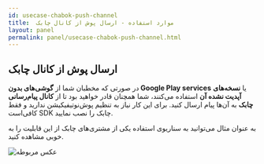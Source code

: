 ```yaml
---
id: usecase-chabok-push-channel
title:  موارد استفاده - ارسال پوش از کانال چابک
layout: panel
permalink: panel/usecase-chabok-push-channel.html
---
```


## ارسال پوش از کانال چابک

در صورتی که مخطبان شما از **گوشی‌های بدون Google Play services** یا **نسخه‌های آپدیت نشده آن** استفاده می‌کنند، شما همچنان قادر خواهید بود تا از **کانال پیام‌رسانی چابک** به آن‌ها پیام ارسال کنید. برای این‌ کار نیاز به تنظیم پوش‌نوتیفیکیشن ندارید و فقط کافی‌است SDK چابک را نصب نمایید.

به عنوان مثال می‌توانید به سناریوی استفاده یکی از مشتری‌های چابک از این قابلیت را به خوبی مشاهده کنید.

![عکس مربوطه](http://uupload.ir/files/lg54_notoken.png)
